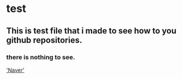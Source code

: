 # test
## This is test file that i made to see how to you github repositories.
### there is nothing to see.

['Naver']('http://www.naver.com')
